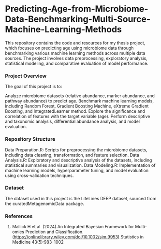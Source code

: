 # Predicting-Age-from-Microbiome-Data-Benchmarking-Multi-Source-Machine-Learning-Methods

This repository contains the code and resources for my thesis project, which focuses on predicting age using microbiome data through benchmarking various machine learning methods across multiple data sources. The project involves data preprocessing, exploratory analysis, statistical modeling, and comparative evaluation of model performance.

### Project Overview
The goal of this project is to:

Analyze microbiome datasets (relative abundance, marker abundance, and pathway abundance) to predict age.
Benchmark machine learning models, including Random Forest, Gradient Boosting Machine, eXtreme Gradient Boosting, and IntegratedLearner method.
Explore the significance and correlation of features with the target variable (age).
Perform descriptive and taxonomic analysis, differential abundance analysis, and model evaluation.

### Repository Structure
Data Preparation.R: Scripts for preprocessing the microbiome datasets, including data cleaning, transformation, and feature selection.
Data Analysis.R: Exploratory and descriptive analysis of the datasets, including statistical summaries and visualization.
Data Modeling.R: Implementation of machine learning models, hyperparameter tuning, and model evaluation using cross-validation techniques.

### Dataset
The dataset used in this project is the LifeLines DEEP dataset, sourced from the curatedMetagenomicData package.

### References
1. Mallick H et al. (2024).An Integrated Bayesian Framework for Multi-omics Prediction and Classification.(https://onlinelibrary.wiley.com/doi/10.1002/sim.9953).Statistics in Medicine 43(5):983–1002

